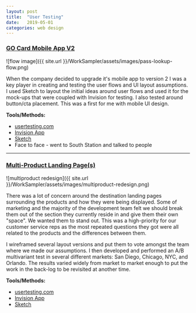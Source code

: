 ```yaml
---
layout: post
title:  "User Testing"
date:   2019-05-01
categories: web design
---
```


### [GO Card Mobile App V2](https://play.google.com/store/apps/details?id=smartdestinations.gocitycard)

![flow image]({{ site.url }}/WorkSampler/assets/images/pass-lookup-flow.png)

When the company decided to upgrade it's mobile app to version 2 I was a key player in creating and testing the user flows and UI layout assumptions. I used Sketch to layout the initial ideas around user flows and used it for the mock-ups that were coupled with Invision for testing. I also tested around button/cta placement. This was a first for me with mobile UI design.

__Tools/Methods:__
- [usertesting.com](https://www.usertesting.com/)
- [Invision App](https://www.invisionapp.com/)
- [Sketch](https://www.sketch.com/)
- Face to face - went to South Station and talked to people

---

### [Multi-Product Landing Page(s)](https://www.smartdestinations.com/boston-attractions-and-tours/_d_Bos-p1.html?pass=Bos_Prod_Go)

![multiproduct redesign]({{ site.url }}/WorkSampler/assets/images/multiproduct-redesign.png)

There was a lot of concern around the destination landing pages surrounding the products and how they were being displayed. Some of marketing and the majority of the development team felt we should break them out of the section they currently reside in and give them their own "space". We wanted them to stand out. This was a high-priority for our customer service reps as the most repeated questions they got were all related to the products and the differences between them.

I wireframed several layout versions and put them to vote amongst the team where we made our assumptions. I then developed and performed an A/B multivariant test in several different markets: San Diego, Chicago, NYC, and Orlando. The results varied widely from market to market enough to put the work in the back-log to be revisited at another time.

__Tools/Methods:__
- [usertesting.com](https://www.usertesting.com/)
- [Invision App](https://www.invisionapp.com/)
- [Sketch](https://www.sketch.com/)
